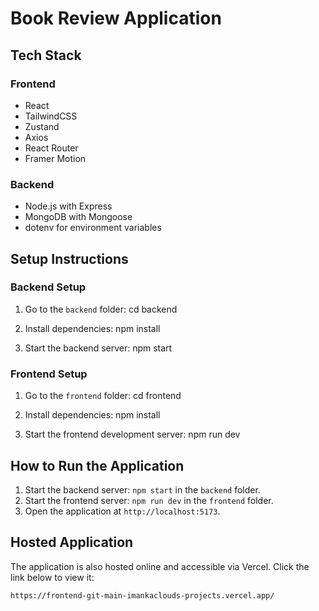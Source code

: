 # Book Review Application

## Tech Stack
### Frontend

- React
- TailwindCSS
- Zustand
- Axios
- React Router
- Framer Motion

### Backend

- Node.js with Express
- MongoDB with Mongoose
- dotenv for environment variables

## Setup Instructions

### Backend Setup

1. Go to the `backend` folder:
   cd backend

2. Install dependencies:
   npm install

3. Start the backend server:
   npm start

### Frontend Setup

1. Go to the `frontend` folder:
   cd frontend

2. Install dependencies:
   npm install

3. Start the frontend development server:
   npm run dev

## How to Run the Application

1. Start the backend server: `npm start` in the `backend` folder.
2. Start the frontend server: `npm run dev` in the `frontend` folder.
3. Open the application at `http://localhost:5173`.


## Hosted Application
The application is also hosted online and accessible via Vercel. 
Click the link below to view it:

`https://frontend-git-main-imankaclouds-projects.vercel.app/`
